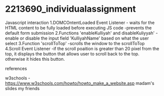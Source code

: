 # 2213690_individualassignment
Javascript interaction
1.DOMCOntentLoaded Event Listener
    - waits for the HTML content to be fully loaded before executing JS code
    -prevents the default form submission
2.Functions 'enableKulliyah' and disableKuliyyah'
    -enable or disable the input field 'KulliyahName' based on what the user select
3.Function 'scrollToTop'
    -scrolls the window to the scrollToTop
4.Scroll Event Listener
    -if the scroll poaition is greater than 20 pixel from the top, it displays the button 
    that allows user to scroll back to the top. otherwise it hides this button.


references

w3schools - https://www.w3schools.com/howto/howto_make_a_website.asp
madam's slides
my friends

